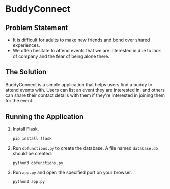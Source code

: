 # BuddyConnect

## Problem Statement

- It is difficult for adults to make new friends and bond over shared experiences.
- We often hesitate to attend events that we are interested in due to lack of company and the fear of being alone there. 

## The Solution

BuddyConnect is a simple application that helps users find a buddy to attend events with. Users can list an event they are interested in, and others can share their contact details with them if they're interested in joining them for the event.

## Running the Application

1. Install Flask.

    ```bash
    pip install flask

2. Run ```dbfunctions.py``` to create the database. A file named ```database.db``` should be created.

    ```bash
    python3 dbfunctions.py

2. Run ```app.py``` and open the specified port on your browser.

    ```bash
    python3 app.py